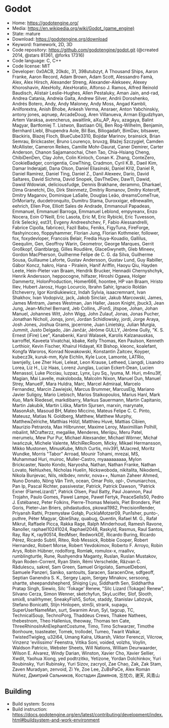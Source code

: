 # Godot

- Home: https://godotengine.org/
- Media: https://en.wikipedia.org/wiki/Godot_(game_engine)
- State: mature
- Download: https://godotengine.org/download
- Keyword: framework, 2D, 3D
- Code repository: https://github.com/godotengine/godot.git (@created 2014, @stars 81361, @forks 17316)
- Code language: C, C++
- Code license: MIT
- Developer: 0x0ACB, 20kdc, 31, 398utubzyt, A Thousand Ships, Aaron Franke, Aaron Record, Adam Brown, Adam Scott, Alessandro Famà, Alex, Alex Hirsch, Alexander Streng, Alexander-Alekseev, Alexey Khoroshavin, AlexHolly, AlexHoratio, Alfonso J. Ramos, Alfred Reinold Baudisch, Alistair Leslie-Hughes, Allen Pestaluky, Aman Jain, and-rad, Andrea Catania, Andreia Gaita, Andrew Silver, Andrii Doroshenko, Andrés Botero, Andy, Andy Maloney, Andy Moss, Angad Kambli, Anilforextra, Anish Bhobe, Ankesh Verma, Ansraer, Anton Yabchinskiy, antony jones, aqnuep, ArcadeDoug, Aren Villanueva, Arman Elgudzhyan, Artem Varaksa, avencherus, awaitlink, aXu_AP, Ayu, azagaya, Balint Magyar, Bartłomiej T. Listwon, Bastiaan Olij, Ben Rog-Wilhelm, Benjamin, Bernhard Liebl, Bhupendra Aole, Bil Bas, Biliogadafr, BimDav, bitsawer, Blackiris, Blazej Floch, BlueCube3310, Bojidar Marinov, brainsick, Brian Semrau, Brickcaster, Bruno Lourenço, bruvzg, Błażej Szczygieł, Camden McAllister, Cameron Reikes, Camille Mohr-Daurat, Caner Demirer, Carter Anderson, Chanon Sajjamanochai, Chen Tao, Chia-Hsiang Cheng, ChibiDenDen, Clay John, Colin Kinloch, Conan K. Zhang, ConteZero, CookieBadger, corrigentia, CowThing, Cradmon, Cyril K.B., Daeil Kim, Damar Inderajati, Dana Olson, Daniel Eliasinski, Daniel Kříž, Daniel R, Daniel Ramirez, Daniel Ting, Daniel Z., Danil Alexeev, Darío, David Saltares, David Sichma, David Snopek, DavTheDev, Daw11, Dawid, Dawid Wdowiak, deliciousfudge, Dennis Brakhane, derammo, Dharkael, Dima Granetchi, Dio, Dirk Steinmetz, Dmitriy Romanov, Dmitry Koteroff, Dmitry Maganov, Dominique LaSalle, Douglas Leão, dreamsComeTrue, DrMoriarty, ducdetronquito, Dumitru Stama, Duroxxigar, e8newallm, eehrich, Ellen Poe, Elliott Sales de Andrade, Emmanouil Papadeas, Emmanuel, Emmanuel Barroga, Emmanuel Leblond, empyreanx, Enzo Nocera, Eoin O'Neill, Eric Lasota, Eric M, Eric Rybicki, Eric Tuvesson, Erik Selecký, est31, Evgeny Andreeshchev, F, Fabio Alessandrelli, Fabrice Cipolla, fabriceci, Fazil Babu, Feniks, FigyTuna, FireForge, flashyincceo, floppyhammer, Florian Jung, Florian Kothmeier, follower, fox, foxydevloper, Francois Belair, Fredia Huya-Kouadio, Gallilus, Geequlim, Gen, Geoffroy Warin, Geometror, George Marques, Gerrit Großkopf, Giantblargg, Gilles Roudière, GlaceGwyneth, Gleb Mineev, Gordon MacPherson, Guilherme Felipe de C. G. da Silva, Guilherme Sousa, Guillaume Laforte, Gustav Andersson, Gustav Lund, Guy Rabiller, Gábor Koncz, hakro, Hana - Piralein, Hanif Ariffin, Haoyu Qiu, Hayden Leete, Hein-Pieter van Braam, Hendrik Brucker, Hennadii Chernyshchyk, Henrik Andersson, heppocogne, hilfazer, Hiroshi Ogawa, Holger Dammertz, HolonProduction, Homer666, hoontee, HP van Braam, Hristo Iliev, Hubert Jarosz, Hugo Locurcio, Ibrahn Sahir, Ignacio Roldán Etcheverry, Igor Kordiukiewicz, Indah Sylvia, isaacremnant, Ivan Shakhov, Ivan Vodopiviz, jack, Jakob Sinclair, Jakub Marcowski, James, James Mintram, James Westman, Jan Haller, Jason Knight, jbuck3, Jean Jung, Jean-Michel Bernard, Jeb Collins, JFonS, jitspoe, Johan, Johan Manuel, Johannes Witt, John Wigg, John Zulauf, Jonas, Jonas Pucher, Jonathan Nicholl, Jonqs, jonri, Jordan Schidlowsky, jordi, Jorge Araya, Josh Jones, Joshua Grams, jpcerrone, Juan Linietsky, Julian Murgia, Jummit, Justo Delgado, Ján Jančár, Jérôme GULLY, Jérôme Gully, "K. S. Ernest (iFire) Lee", Kanabenki, Karol Walasek, Karolis Kalzanauskas, karroffel, Kaveeta Vivatchai, kbake, Kelly Thomas, Ken Paulson, Kenneth Lorthioir, Kevin Fischer, Khairul Hidayat, Kit Bishop, kleonc, koalefant, Kongfa Waroros, Konrad Nowakowski, Konstantin Zaitcev, Koyper, kubecz3k, kuruk-mm, Kyle Eichlin, Kyle Luce, Lamonte, LATRio, lawnjelly, Lee Zher Huei, Leleat, Leon Krause, Letheed, Liangdi, Lisandro Lorea, Liz H., Liz Haas, Lorenz Junglas, Lucian Eckert-Dean, Lucien Menassol, Luke Picciau, luzpaz, Lynx, Lyu Sq., lyuma, M. Huri, m4nu3lf, Magian, Mai Lavelle, maksloboda, Malcolm Nixon, Manuel Dun, Manuel Strey, ManuelF, Mara Huldra, Marc, Marcel Admiraal, Marcelo Fernandez, Marcin Zawiejski, Marcus Brummer, MarcusElg, Mariano Javier Suligoy, Mario Liebisch, Marios Staikopoulos, Marius Hanl, Mark Kuo, Mark Riedesel, markdibarry, Markus Sauermann, Martin Capitanio, Martin Jakubik, Martin Liška, Martin Sjursen, marxin, marynate, MasonAsh, Masoud BH, Mateo Miccino, Mateus Felipe C. C. Pinto, Mateusz, Matias N. Goldberg, Matthew, Matthew Murphy, MatthewZelriche, Matthias Hölzl, Matthieu Huvé, Mattias Cibien, Maurizio Petrarota, Max Hilbrunner, Maxime Leroy, Maximillian Polhill, mbalint, MCrafterzz, megalike, Menderes, Meriipu, Meru Patel, merumelu, Mew Pur Pur, Michael Alexsander, Michael Wörner, Michał Iwańczuk, Michele Valente, MichiRecRoom, Micky, Mikael Hermansson, Mikko Mustonen, MinusKube, Mitch Curtis, miv391, MJacred, Moritz Wundke, Morris "Tabor" Arroad, Mounir Tohami, mrezai, MS, Muhammad Huri, muiroc, Muller-Castro, myaaaaaaaaa, Mylon Brickcaster, Naoto Kondo, Naryosha, Nathan, Nathan Franke, Nathan Lovato, Nehluxhes, Nicholas Huelin, Nickswoboda, nikitalita, NikodemL, Nikola Bunjevac, Nils, nklbdev, nmrkr, nova++, Numan Zaheer Ahmed, Nuno Donato, Nông Văn Tình, ocean, Omar Polo, opl-, Ovnuniarchos, Pan Ip, Pascal Richter, passivestar, Patrick, Patrick Dawson, "Patrick Exner (FlameLizard)", Patrick Olsen, Paul Batty, Paul Joannon, Paul Trojahn, Paulo Gomes, Pawel Lampe, Paweł Fertyk, PeaceSells50, Pedro J. Estébanez, Peter Folkins, Pierre-Thomas Meisels, Piet Bronders, Piet Goris, Pieter-Jan Briers, pihdastudios, pkowal1982, PrecisionRender, Priyansh Rathi, Przemysław Gołąb, PucklaMotzer09, Pun1sher, punto-, puthre, Péter Magyar, QbieShay, quabug, Quentin, Rafael M. G., Rafał Mikrut, Raffaele Picca, Rakka Rage, Ralph Minderhoud, Ramesh Ravone, Ranoller, raphael10241024, Raphael2048, Raskyld, Rasmus, Raul Santos, Ray, Ray K, ray90514, RedMser, RedworkDE, Ricardo Buring, Ricardo Pérez, Ricardo Subtil, Riteo, Rob Messick, Robbie Cooper, Robert Hernandez, Robert Morse, Robert Yevdokimov, Roberto F. Arroyo, Robin Arys, Robin Hübner, rodolforg, Romløk, romulox-x, rraallvv, rumblingturtle, Rune, Rushyendra Maganty, Ruslan, Ruslan Mustakov, Ryan Roden-Corrent, Ryan Stein, Rémi Verschelde, Răzvan C. Rădulescu, sakrel, Sam Green, Samuel Grigolato, SamuelDeboni, Samuele Panzeri, Saniko, santouits, Saracen, SaracenOne, sdfgeoff, Septian Ganendra S. K., Sergey Lapin, Sergey Minakov, sersoong, shartte, sheepandshepherd, Shiqing Lyu, Siddharth Sen, Siddhartha Pratap Singh, Siewio, Silc 'Tokage' Renew, "Silc Lizard (Tokage) Renew", Silvano Cerza, Simon Wenner, sketchyfun, SkyLucilfer, Slof, Slooth, smix8, snailrhymer, SneakyFish5, Sofox, staddy, Stanislav Labzyuk, Stefano Bonicatti, Stijn Hinlopen, stmSi, strank, supagu, SuperUserNameMan, surt, Swarnim Arun, Syl, tagcup, TC, TechnicalSoup, TechnoPorg, Thaddeus Crews, Thakee Nathees, thebestnom, Theo Hallenius, theoway, Thomas ten Cate, ThreeRhinosInAnElephantCostume, Timo, Timo Schwarzer, Timothe Bonhoure, toasteater, Tomek, trollodel, Tumeo, Twarit Waikar, TwistedTwigleg, u32i64, Umang Kalra, Utkarsh, Viktor Ferenczi, Vilcrow, Vinzenz 'evilissimo' Feenstra, Vitika Soni, voided, volzhs, Voylin, Waldson Patrício, Webster Sheets, Will Nations, William Deurwaarder, Wilson E. Alvarez, Windy Darian, Winston, Xavier Cho, Xavier Sellier, Xwdit, Yaohua Xiong, yed podtrzitko, Yetizone, Yordan Dolchinkov, Yuri Roubinsky, Yuri Rubinsky, Yuri Sizov, zacryol, Zae Chao, Zak, Zak Stam, Zaven Muradyan, zenvoid, Zi Ye, Zoe Lee, ZuBsPaCe, Álex Román Núñez, Дмитрий Сальников, Костадин Дамянов, 忘忧の, 谢天, 风青山

## Building

- Build system: Scons
- Build instruction: https://docs.godotengine.org/en/latest/contributing/development/index.html#buildsystem-and-work-environment
